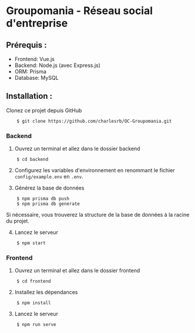 # Groupomania - Réseau social d'entreprise

## Prérequis :

- Frontend: Vue.js
- Backend: Node.js (avec Express.js)
- ORM: Prisma
- Database: MySQL

## Installation :

Clonez ce projet depuis GitHub
```
    $ git clone https://github.com/charlesrb/OC-Groupomania.git
```
### Backend

1. Ouvrez un terminal et allez dans le dossier backend
```
    $ cd backend
```
2. Configurez les variables d'environnement en renommant le fichier `config/example.env` en `.env`.

3. Générez la base de données
```
    $ npm prisma db push
    $ npm prisma db generate
```
Si nécessaire, vous trouverez la structure de la base de données à la racine du projet.

4. Lancez le serveur
```
    $ npm start
```
### Frontend

1. Ouvrez un terminal et allez dans le dossier frontend
```
    $ cd frontend
```
2. Installez les dépendances
```
    $ npm install
```
3. Lancez le serveur
```
    $ npm run serve
```